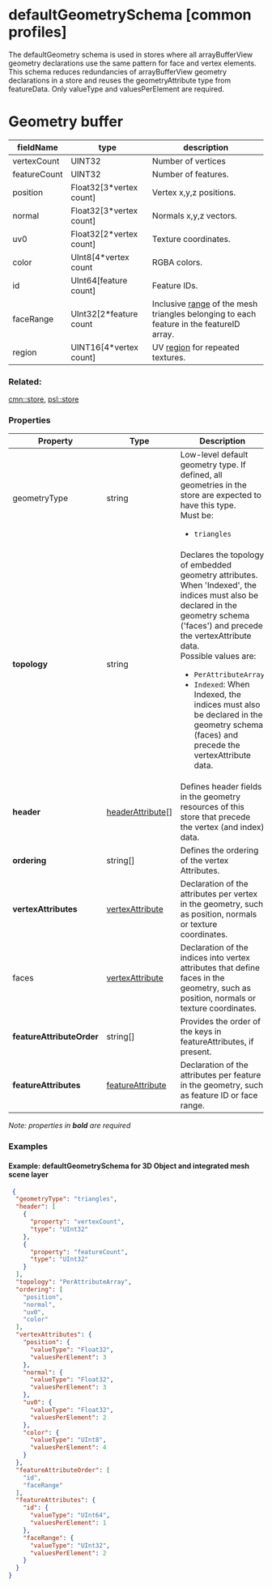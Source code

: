 # defaultGeometrySchema [common profiles]



The defaultGeometry schema is used in stores where all arrayBufferView geometry declarations use the same pattern for face and vertex elements. This schema reduces redundancies of arrayBufferView geometry declarations in a store and reuses the geometryAttribute type from featureData. Only valueType and valuesPerElement are required.

# Geometry buffer 

|fieldName|type|description|
----|------------|----|
|vertexCount|UINT32|Number of vertices|
|featureCount|UINT32|Number of features.|
|position|Float32[3*vertex count]|Vertex x,y,z positions.|
|normal|Float32[3*vertex count]|Normals x,y,z vectors.|
|uv0|Float32[2*vertex count]|Texture coordinates.|
|color|UInt8[4*vertex count|RGBA colors.
|id|UInt64[feature count]|Feature IDs.|
|faceRange|UInt32[2*feature count|Inclusive [range](../1.7/geometryFaceRange.cmn.md) of the mesh triangles belonging to each feature in the featureID array.|
|region|UINT16[4*vertex count]|UV [region](../1.7/geometryUVRegion.cmn.md) for repeated textures.|




### Related:

[cmn::store](store.cmn.md), [psl::store](store.psl.md)
### Properties

| Property | Type | Description |
| --- | --- | --- |
| geometryType | string | Low-level default geometry type. If defined, all geometries in the store are expected to have this type.<div>Must be:<ul><li>`triangles`</li></ul></div> |
| **topology** | string | Declares the topology of embedded geometry attributes. When 'Indexed', the indices must also be declared in the geometry schema ('faces') and precede the vertexAttribute data.<div>Possible values are:<ul><li>`PerAttributeArray`</li><li>`Indexed`: When Indexed, the indices must also be declared in the geometry schema (faces) and precede the vertexAttribute data.</li></ul></div> |
| **header** | [headerAttribute](headerAttribute.cmn.md)[] | Defines header fields in the geometry resources of this store that precede the vertex (and index) data. |
| **ordering** | string[] | Defines the ordering of the vertex Attributes. |
| **vertexAttributes** | [vertexAttribute](vertexAttribute.cmn.md) | Declaration of the attributes per vertex in the geometry, such as position, normals or texture coordinates. |
| faces | [vertexAttribute](vertexAttribute.cmn.md) | Declaration of the indices into vertex attributes that define faces in the geometry, such as position, normals or texture coordinates. |
| **featureAttributeOrder** | string[] | Provides the order of the keys in featureAttributes, if present. |
| **featureAttributes** | [featureAttribute](featureAttribute.cmn.md) | Declaration of the attributes per feature in the geometry, such as feature ID or face range. |

*Note: properties in **bold** are required*

### Examples 

#### Example: defaultGeometrySchema for 3D Object and integrated mesh scene layer 

```json
 {
  "geometryType": "triangles",
  "header": [
    {
      "property": "vertexCount",
      "type": "UInt32"
    },
    {
      "property": "featureCount",
      "type": "UInt32"
    }
  ],
  "topology": "PerAttributeArray",
  "ordering": [
    "position",
    "normal",
    "uv0",
    "color"
  ],
  "vertexAttributes": {
    "position": {
      "valueType": "Float32",
      "valuesPerElement": 3
    },
    "normal": {
      "valueType": "Float32",
      "valuesPerElement": 3
    },
    "uv0": {
      "valueType": "Float32",
      "valuesPerElement": 2
    },
    "color": {
      "valueType": "UInt8",
      "valuesPerElement": 4
    }
  },
  "featureAttributeOrder": [
    "id",
    "faceRange"
  ],
  "featureAttributes": {
    "id": {
      "valueType": "UInt64",
      "valuesPerElement": 1
    },
    "faceRange": {
      "valueType": "UInt32",
      "valuesPerElement": 2
    }
  }
} 
```

